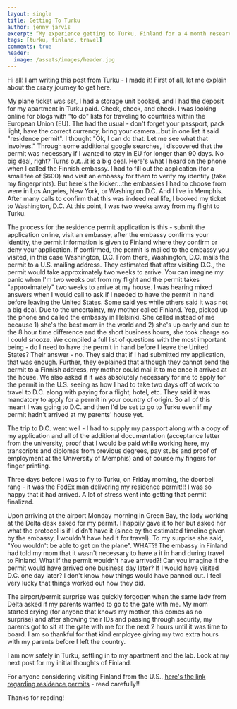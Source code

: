 ```yaml
---
layout: single
title: Getting To Turku
author: jenny_jarvis
excerpt: “My experience getting to Turku, Finland for a 4 month research trip.”
tags: [turku, finland, travel]
comments: true
header:
  image: /assets/images/header.jpg
---
```

Hi all! I am writing this post from Turku - I made it! First of all, let me explain about the crazy journey to get here.

My plane ticket was set, I had a storage unit booked, and I had the deposit for my apartment  in Turku paid. Check, check, and check. I was looking online for blogs with "to do" lists for traveling to countries within the European Union (EU). The had the usual - don't forget your passport, pack light, have the correct currency, bring your camera...but in one list it said "residence permit". I thought "Ok, I can do that. Let me see what that involves."  Through some additional google searches, I discovered that the permit was necessary if I wanted to stay in EU for longer than 90 days. No big deal, right? Turns out...it is a big deal. Here's what I heard on the phone when I called the Finnish embassy. I had to fill out the application (for a small fee of $600) and visit an embassy for them to verify my identity (take my fingerprints). But here's the kicker...the embassies I had to choose from were in Los Angeles, New York, or Washington D.C. And I live in Memphis. After many calls to confirm that this was indeed real life, I booked my ticket  to Washington, D.C. At this point, I was two weeks away from my flight to Turku.

The process for the residence permit application is this - submit the application online, visit an embassy, after the embassy confirms your identity, the permit information is given to Finland where they confirm or deny your application. If confirmed, the permit is mailed to the embassy you visited, in this case Washington, D.C.  From there, Washington, D.C. mails the permit to a U.S. mailing address. They estimated that after visiting D.C., the permit would take approximately two weeks to arrive. You can imagine my panic when I'm two weeks out from my flight and the permit takes "approximately" two weeks to arrive at my house. I was hearing mixed answers when I would call to ask if I needed to have the permit in hand before leaving the United States. Some said yes while others said it was not a big deal. Due to the uncertainty, my mother called Finland. Yep, picked up the phone and called the embassy in Helsinki. She called instead of me because 1) she's the best mom in the world and 2) she's up early and due to the 8 hour time difference and the short business hours, she took charge so I could snooze. We compiled a full list of questions with the most important being - do I need to have the permit in hand before I leave the United States? Their answer - no. They said that if I had submitted my application, that was enough. Further, they explained that although they cannot send the permit to a Finnish address, my mother could mail it to me once it arrived at the house. We also asked if it was absolutely necessary for me to apply for the permit in the U.S. seeing as how I had to take two days off of work to travel to D.C. along with paying for a flight, hotel, etc. They said it was mandatory to apply for a permit in your country of origin. So all of this meant I was going to D.C. and then I'd be set to go to Turku even if my permit hadn't arrived at my parents' house yet.

The trip to D.C. went well - I had to supply my passport along with a copy of my application and all of the additional documentation (acceptance letter from the university, proof that I would be paid while working here, my transcripts and diplomas from previous degrees, pay stubs and proof of employment at the University of Memphis) and of course my fingers for finger printing.

Three days before I was to fly to Turku, on Friday morning, the doorbell rang - it was the FedEx man delivering my residence permit!!! I was so happy that it had arrived. A lot of stress went into getting that permit finalized.

Upon arriving at the airport Monday morning in Green Bay, the lady working at the Delta desk asked for my permit. I happily gave it to her but asked her what the protocol is if I didn't have it (since by the estimated timeline given by the embassy, I wouldn't have had it for travel). To my surprise she said, "You wouldn't be able to get on the plane". WHAT?! The embassy in Finland had told my mom that it wasn't necessary to have a it in hand during travel to Finland. What if the permit wouldn't have arrived?! Can you imagine if the permit would have arrived one business day later? If I would have visited D.C. one day later? I don't know how things would have panned out. I feel very lucky that things worked out how they did.

The airport/permit surprise was quickly forgotten when the same lady from Delta asked if my parents wanted to go to the gate with me. My mom started crying (for anyone that knows my mother, this comes as no surprise) and after showing their IDs and passing through security, my parents got to sit at the gate with me for the next 2 hours until it was time to board. I am so thankful for that kind employee giving my two extra hours with my parents before I left the country.

I am now safely in Turku, settling in to my apartment and the lab. Look at my next post for my initial thoughts of Finland.

For anyone considering visiting Finland from the U.S., [here's the link regarding residence permits](http://www.migri.fi/information_elsewhere/eu_residence_permit/applying_for_an_eu_residence_permit) - read carefully!!

Thanks for reading!

